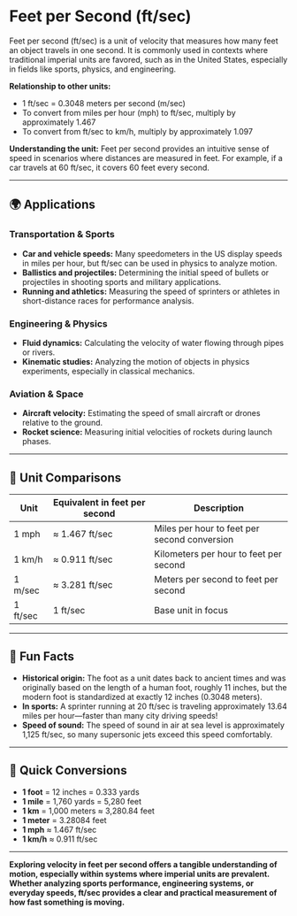 # Feet per Second (ft/sec)

Feet per second (ft/sec) is a unit of velocity that measures how many feet an object travels in one second. It is commonly used in contexts where traditional imperial units are favored, such as in the United States, especially in fields like sports, physics, and engineering. 

**Relationship to other units:**
- 1 ft/sec = 0.3048 meters per second (m/sec)
- To convert from miles per hour (mph) to ft/sec, multiply by approximately 1.467
- To convert from ft/sec to km/h, multiply by approximately 1.097

**Understanding the unit:**
Feet per second provides an intuitive sense of speed in scenarios where distances are measured in feet. For example, if a car travels at 60 ft/sec, it covers 60 feet every second.

---

## 🌍 Applications

### Transportation & Sports
- **Car and vehicle speeds:** Many speedometers in the US display speeds in miles per hour, but ft/sec can be used in physics to analyze motion.
- **Ballistics and projectiles:** Determining the initial speed of bullets or projectiles in shooting sports and military applications.
- **Running and athletics:** Measuring the speed of sprinters or athletes in short-distance races for performance analysis.

### Engineering & Physics
- **Fluid dynamics:** Calculating the velocity of water flowing through pipes or rivers.
- **Kinematic studies:** Analyzing the motion of objects in physics experiments, especially in classical mechanics.

### Aviation & Space
- **Aircraft velocity:** Estimating the speed of small aircraft or drones relative to the ground.
- **Rocket science:** Measuring initial velocities of rockets during launch phases.

---

## 📏 Unit Comparisons

| Unit                        | Equivalent in feet per second | Description                                              |
|------------------------------|------------------------------|----------------------------------------------------------|
| 1 mph                        | ≈ 1.467 ft/sec             | Miles per hour to feet per second conversion             |
| 1 km/h                       | ≈ 0.911 ft/sec             | Kilometers per hour to feet per second                  |
| 1 m/sec                      | ≈ 3.281 ft/sec             | Meters per second to feet per second                    |
| 1 ft/sec                     | 1 ft/sec                   | Base unit in focus                                      |

---

## 🌟 Fun Facts

- **Historical origin:** The foot as a unit dates back to ancient times and was originally based on the length of a human foot, roughly 11 inches, but the modern foot is standardized at exactly 12 inches (0.3048 meters).
- **In sports:** A sprinter running at 20 ft/sec is traveling approximately 13.64 miles per hour—faster than many city driving speeds!
- **Speed of sound:** The speed of sound in air at sea level is approximately 1,125 ft/sec, so many supersonic jets exceed this speed comfortably.

---

## 🔄 Quick Conversions
- **1 foot** = 12 inches = 0.333 yards
- **1 mile** = 1,760 yards = 5,280 feet
- **1 km** = 1,000 meters ≈ 3,280.84 feet
- **1 meter** = 3.28084 feet
- **1 mph** ≈ 1.467 ft/sec
- **1 km/h** ≈ 0.911 ft/sec

---

**Exploring velocity in feet per second offers a tangible understanding of motion, especially within systems where imperial units are prevalent. Whether analyzing sports performance, engineering systems, or everyday speeds, ft/sec provides a clear and practical measurement of how fast something is moving.**